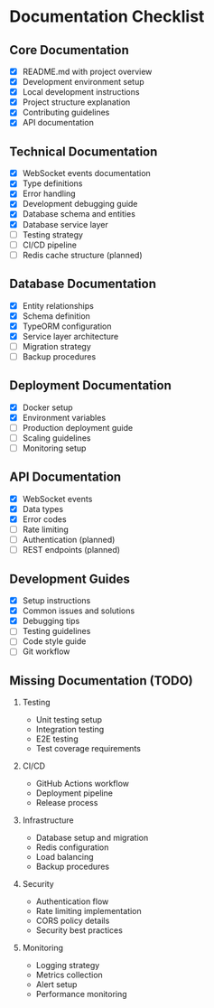 # Documentation Checklist

## Core Documentation
- [x] README.md with project overview
- [x] Development environment setup
- [x] Local development instructions
- [x] Project structure explanation
- [x] Contributing guidelines
- [x] API documentation

## Technical Documentation
- [x] WebSocket events documentation
- [x] Type definitions
- [x] Error handling
- [x] Development debugging guide
- [x] Database schema and entities
- [x] Database service layer
- [ ] Testing strategy
- [ ] CI/CD pipeline
- [ ] Redis cache structure (planned)

## Database Documentation
- [x] Entity relationships
- [x] Schema definition
- [x] TypeORM configuration
- [x] Service layer architecture
- [ ] Migration strategy
- [ ] Backup procedures

## Deployment Documentation
- [x] Docker setup
- [x] Environment variables
- [ ] Production deployment guide
- [ ] Scaling guidelines
- [ ] Monitoring setup

## API Documentation
- [x] WebSocket events
- [x] Data types
- [x] Error codes
- [ ] Rate limiting
- [ ] Authentication (planned)
- [ ] REST endpoints (planned)

## Development Guides
- [x] Setup instructions
- [x] Common issues and solutions
- [x] Debugging tips
- [ ] Testing guidelines
- [ ] Code style guide
- [ ] Git workflow

## Missing Documentation (TODO)
1. Testing
   - Unit testing setup
   - Integration testing
   - E2E testing
   - Test coverage requirements

2. CI/CD
   - GitHub Actions workflow
   - Deployment pipeline
   - Release process

3. Infrastructure
   - Database setup and migration
   - Redis configuration
   - Load balancing
   - Backup procedures

4. Security
   - Authentication flow
   - Rate limiting implementation
   - CORS policy details
   - Security best practices

5. Monitoring
   - Logging strategy
   - Metrics collection
   - Alert setup
   - Performance monitoring